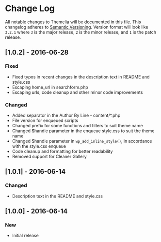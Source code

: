 # Change Log

All notable changes to Themelia will be documented in this file.
This changelog adheres to [Semantic Versioning](http://semver.org/). Version format will look like `3.2.1` where `3` is the major release, `2` is the minor release, and `1` is the patch release.

## [1.0.2] - 2016-06-28

### Fixed

* Fixed typos in recent changes in the description text in README and style.css
* Escaping home_url in searchform.php
* Escaping urls, code cleanup and other minor code improvements

### Changed

* Added separator in the Author By Line - content/*.php
* File version for enqueued scripts
* Changed prefix for some functions and filters to suit theme name
* Changed $handle parameter in the enqueue style.css to suit the theme name
* Changed $handle parameter in `wp_add_inline_style()`, in accordance with the style.css enqueue
* Code cleanup and formatting for better readability
* Removed support for Cleaner Gallery

## [1.0.1] - 2016-06-14

### Changed

* Description text in the README and style.css

## [1.0.0] - 2016-06-14

### New

* Initial release